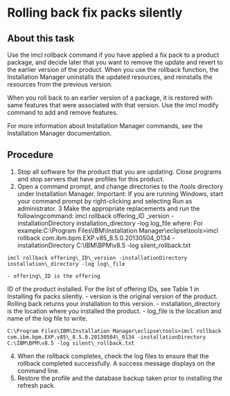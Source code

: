 # Rolling back fix packs silently

## About this task

Use the imcl rollback command if you
have applied a fix pack to a product package, and decide later that
you want to remove the update and revert to the earlier version of
the product. When you use the rollback function, the Installation
Manager uninstalls the updated resources, and reinstalls the resources
from the previous version.

When you roll back to an earlier
version of a package, it is restored with same features that were
associated with that version. Use the imcl modify command
to add and remove features.

For more information about Installation
Manager commands, see the Installation Manager documentation.

## Procedure

1. Stop
all software for the product that you are updating. Close
programs and stop servers that have profiles for this product.
2. Open a command prompt, and change directories to the /tools directory
under Installation Manager.  Important: If you are running Windows, start your command prompt by
right-clicking and selecting Run as administrator.
3 Make the appropriate replacements and run the followingcommand: imcl rollback offering\_ID \_version -installationDirectory installation\_directory -log log\_file where: For example:C:\Program Files\IBM\Installation Manager\eclipse\tools>imcl rollback com.ibm.bpm.EXP.v85\_8.5.0.20130504\_0134 -installationDirectory C:\IBM\BPM\v8.5 -log silent\_rollback.txt

```
imcl rollback offering\_ID\_version -installationDirectory installation\_directory -log log\_file
```

    - offering\_ID is the offering
ID of the product installed. For the list of offering IDs, see Table
1 in Installing fix packs silently.
    - version is the original version
of the product. Rolling back returns your installation to this version.
    - installation\_directory is
the location where you installed the product.
    - log\_file is the location and
name of the log file to write.

```
C:\Program Files\IBM\Installation Manager\eclipse\tools>imcl rollback com.ibm.bpm.EXP.v85\_8.5.0.20130504\_0134 -installationDirectory C:\IBM\BPM\v8.5 -log silent\_rollback.txt
```

4. When the rollback completes, check the log files to ensure
that the rollback completed successfully. A success
message displays on the command line.
5. Restore the profile and the database backup taken prior
to installing the refresh pack.